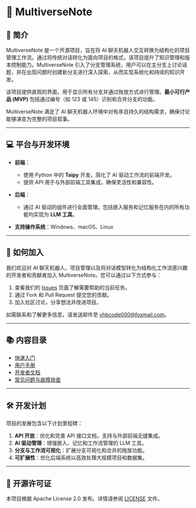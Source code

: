 # 🌌 MultiverseNote

## 📖 简介

MultiverseNote 是一个开源项目，旨在将 AI 聊天机器人交互转换为结构化的项目管理工作流。通过将传统对话转化为面向项目的格式，该项目提升了知识管理和版本控制能力。MultiverseNote 引入了分支管理系统，用户可以在主分支上讨论话题，并在出现问题时创建新分支进行深入探索，从而实现系统化和持续的知识开发。

该项目提供直观的界面，用于显示所有分支并通过拖放方式进行管理。**最小可行产品 (MVP)** 包括通过编号（如 123 或 145）识别和合并分支的功能。

MultiverseNote 满足了 AI 聊天机器人环境中对有序且持久的结构需求，确保讨论能够演变为完整的项目叙事。

---

## 💻 平台与开发环境

- **前端**：
  - 使用 Python 中的 **Taipy** 开发，简化了 AI 驱动工作流的前端开发。
  - 提供 API 用于与外部前端工具集成，确保灵活性和兼容性。

- **后端**：
  - 通过 AI 驱动的组件进行全面管理。包括嵌入服务和记忆服务在内的所有功能均实现为 **LLM 工具**。

- **支持操作系统**：Windows、macOS、Linux

---

## 🤝 如何加入

我们欢迎对 AI 聊天机器人、项目管理以及将对话模型转化为结构化工作流感兴趣的开发者和贡献者加入 MultiverseNote。您可以通过以下方式参与：

1. 查看我们的 [Issues](#) 页面了解需要帮助的当前任务。
2. 通过 Fork 和 Pull Request 提交您的贡献。
3. 加入社区讨论，分享想法并改进项目。

如需联系和了解更多信息，请发送邮件至 [yhbcode000@foxmail.com](mailto:yhbcode000@foxmail.com)。

---

## 📚 内容目录

- [快速入门](docs/zh/getting_started.md)
- [用户手册](docs/zh/user_manual.md)
- [开发者文档](docs/zh/developer_documentation.md)
- [常见问题与故障排查](docs/zh/faq_and_troubleshooting.md)

---

## 🛠 开发计划

项目的发展包含以下计划里程碑：

1. **API 开放**：优化和完善 API 接口文档，支持与外部前端无缝集成。
2. **AI 驱动管理**：增强嵌入、记忆和工作流管理的 LLM 工具。
3. **分支与工作流可视化**：扩展分支可视化和合并的拖放功能。
4. **可扩展性**：优化后端系统以高效处理大规模项目和数据集。

---

## 📜 开源许可证

本项目根据 Apache License 2.0 发布。详情请参阅 [LICENSE](LICENSE) 文件。